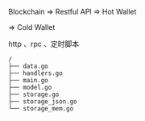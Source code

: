 Blockchain =&gt; Restful API =&gt; Hot Wallet

=&gt; Cold Wallet

http 、rpc 、定时脚本



```
/
├── data.go
├── handlers.go
├── main.go
├── model.go
├── storage.go
├── storage_json.go
└── storage_mem.go
```





